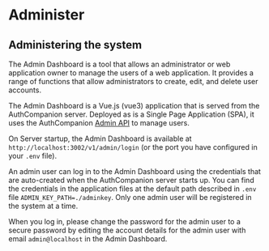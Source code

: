 # Administer

## Administering the system
The Admin Dashboard is a tool that allows an administrator or web application owner to manage the users of a web application. It provides a range of functions that allow administrators to create, edit, and delete user accounts. 

The Admin Dashboard is a Vue.js (vue3) application that is served from the AuthCompanion server. Deployed as is a Single Page Application (SPA), it uses the AuthCompanion [Admin API](./adminapi.md) to manage users.

On Server startup, the Admin Dashboard is available at `http://localhost:3002/v1/admin/login` (or the port you have configured in your `.env` file). 

An admin user can log in to the Admin Dashboard using the credentials that are auto-created when the AuthCompanion server starts up. You can find the credentials in the application files at the default path described in `.env` file `ADMIN_KEY_PATH=./adminkey`. Only one admin user will be registered in the system at a time. 

When you log in, please change the password for the admin user to a secure password by editing the account details for the admin user with email `admin@localhost` in the Admin Dashboard.